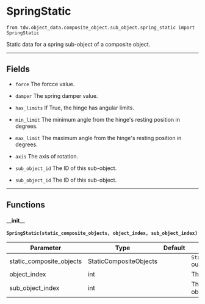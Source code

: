 # SpringStatic

`from tdw.object_data.composite_object.sub_object.spring_static import SpringStatic`

Static data for a spring sub-object of a composite object.

***

## Fields

- `force` The forcce value.

- `damper` The spring damper value.

- `has_limits` If True, the hinge has angular limits.

- `min_limit` The minimum angle from the hinge's resting position in degrees.

- `max_limit` The maximum angle from the hinge's resting position in degrees.

- `axis` The axis of rotation.

- `sub_object_id` The ID of this sub-object.

- `sub_object_id` The ID of this sub-object.

***

## Functions

#### \_\_init\_\_

**`SpringStatic(static_composite_objects, object_index, sub_object_index)`**

| Parameter | Type | Default | Description |
| --- | --- | --- | --- |
| static_composite_objects |  StaticCompositeObjects |  | `StaticCompositeObjects` output data. |
| object_index |  int |  | The object index. |
| sub_object_index |  int |  | The index of this sub-object. |